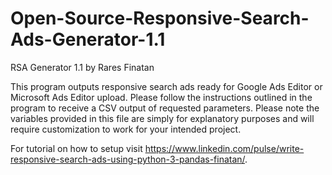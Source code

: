 # Open-Source-Responsive-Search-Ads-Generator-1.1

RSA Generator 1.1 by Rares Finatan

This program outputs responsive search ads ready for Google Ads Editor or Microsoft Ads Editor upload.
Please follow the instructions outlined in the program to receive a CSV output of requested parameters.
Please note the variables provided in this file are simply for explanatory purposes and will require customization
to work for your intended project.

For tutorial on how to setup visit https://www.linkedin.com/pulse/write-responsive-search-ads-using-python-3-pandas-finatan/.
